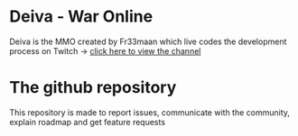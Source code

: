 # Deiva - War Online
Deiva is the MMO created by Fr33maan which live codes the development process on Twitch -> [click here to view the channel](https://www.twitch.tv/fr33maan)

# The github repository
This repository is made to report issues, communicate with the community, explain roadmap and get feature requests
